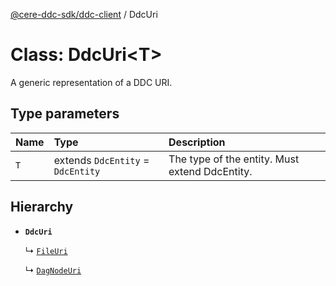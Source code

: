 [@cere-ddc-sdk/ddc-client](../README.md) / DdcUri

# Class: DdcUri\<T\>

A generic representation of a DDC URI.

## Type parameters

| Name | Type | Description |
| :------ | :------ | :------ |
| `T` | extends `DdcEntity` = `DdcEntity` | The type of the entity. Must extend DdcEntity. |

## Hierarchy

- **`DdcUri`**

  ↳ [`FileUri`](FileUri.md)

  ↳ [`DagNodeUri`](DagNodeUri.md)
